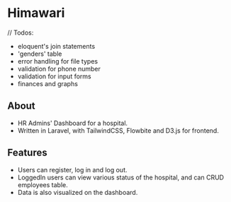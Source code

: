 # Himawari

// Todos:
* eloquent's join statements
* 'genders' table
* error handling for file types
* validation for phone number
* validation for input forms
* finances and graphs

## About

*   HR Admins' Dashboard for a hospital.
*   Written in Laravel, with TailwindCSS, Flowbite and D3.js for frontend.

## Features
*   Users can register, log in and log out.
*   LoggedIn users can view various status of the hospital, and can CRUD employees table.
*   Data is also visualized on the dashboard.